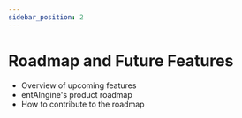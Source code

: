 ```yaml
---
sidebar_position: 2
---
```


# Roadmap and Future Features

- Overview of upcoming features
- entAIngine's product roadmap
- How to contribute to the roadmap
